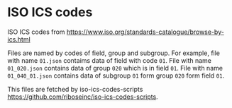 # ISO ICS codes

ISO ICS codes from https://www.iso.org/standards-catalogue/browse-by-ics.html

Files are named by codes of field, group and subgroup. For example, file with name `01.json` contaims data of field with code `01`. File with name `01_020.json` contains data of group `020` which is in field `01`. File with name `01_040_01.json` contains data of subgroup `01` form group `020` form field `01`.

This files are fetched by iso-ics-codes-scripts https://github.com/riboseinc/iso-ics-codes-scripts.
